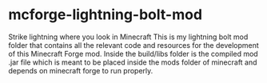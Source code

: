 # mcforge-lightning-bolt-mod
Strike lightning where you look in Minecraft
This is my lightning bolt mod folder that contains all the relevant code and resources for the development of this Minecraft Forge mod.
Inside the build/libs folder is the compiled mod .jar file which is meant to be placed inside the mods folder of minecraft and depends on minecraft forge to run properly.
